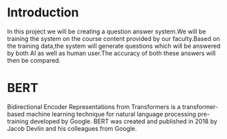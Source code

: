 # Introduction
In this project we will be creating a question answer system.We will be training the system on the course content provided by our faculty.Based on the training data,the system will generate questions which will be answered by both AI as well as human user.The accuracy of both these answers will then be compared.
# BERT
Bidirectional Encoder Representations from Transformers is a transformer-based machine learning technique for natural language processing pre-training developed by Google. BERT was created and published in 2018 by Jacob Devlin and his colleagues from Google.
